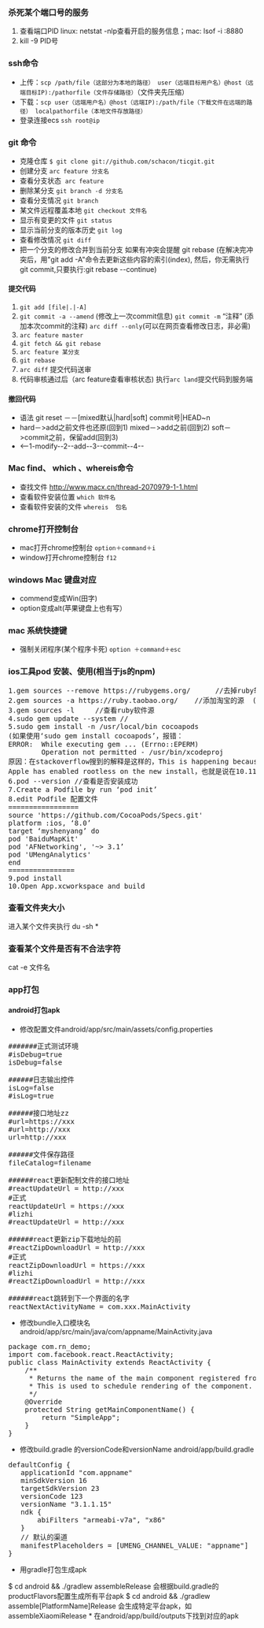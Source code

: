 
### 杀死某个端口号的服务
1. 查看端口PID linux: netstat -nlp查看开启的服务信息；mac: lsof -i :8880
2. kill -9 PID号

### ssh命令
* 上传：`scp /path/file（这部分为本地的路径） user（远端目标用户名）@host（远端目标IP):/pathorfile（文件存储路径）`（文件夹先压缩）
* 下载：`scp user（远端用户名）@host（远端IP):/path/file（下载文件在远端的路径） localpathorfile（本地文件存放路径）`
* 登录连接ecs `ssh root@ip`

### git 命令
* 克隆仓库 `$ git clone git://github.com/schacon/ticgit.git`
* 创建分支 `arc feature 分支名 `
* 查看分支状态  `arc feature`
* 删除某分支 `git branch -d 分支名`
* 查看分支情况 `git branch`
* 某文件远程覆盖本地 `git checkout 文件名`
* 显示有变更的文件 `git status `
* 显示当前分支的版本历史 `git log `
* 查看修改情况 `git diff `
* 把一个分支的修改合并到当前分支 如果有冲突会提醒 git rebase (在解决完冲突后，用"git add -A"命令去更新这些内容的索引(index), 然后，你无需执行 git commit,只要执行:git rebase --continue)

#### 提交代码
1. `git add [file|.|-A] `
2. `git commit -a --amend` (修改上一次commit信息) `git commit -m` “注释” (添加本次commit的注释) `arc diff --only`(可以在网页查看修改日志，非必需)
3. `arc feature master`
4. `git fetch && git rebase`
5. `arc feature 某分支` 
6. `git rebase`
7. `arc diff` 提交代码送审
8. 代码审核通过后（arc feature查看审核状态) 执行`arc land`提交代码到服务端

#### 撤回代码
* 语法 git reset －－[mixed默认|hard|soft] commit号|HEAD~n
* hard－>add之前文件也还原(回到1) mixed－>add之前(回到2) soft－>commit之前，保留add(回到3)
* <--1-modify--2--add--3--commit--4-- 

### Mac find、 which 、whereis命令
* 查找文件 http://www.macx.cn/thread-2070979-1-1.html
* 查看软件安装位置 `which 软件名`
* 查看软件安装的文件 `whereis  包名`

### chrome打开控制台
* mac打开chrome控制台 `option＋command＋i`
* window打开chrome控制台 `f12`

### windows Mac 键盘对应
* commend变成Win(田字) 
* option变成alt(苹果键盘上也有写）

### mac 系统快捷键
* 强制关闭程序(某个程序卡死) `option ＋command＋esc`

### ios工具pod 安装、使用(相当于js的npm)
<pre>
1.gem sources --remove https://rubygems.org/      //去掉ruby软件源
2.gem sources -a https://ruby.taobao.org/    //添加淘宝的源  (谢谢提醒修改。)
3.gem sources -l     //查看ruby软件源
4.sudo gem update --system //
5.sudo gem install -n /usr/local/bin cocoapods
(如果使用‘sudo gem install cocoapods’，报错：
ERROR:  While executing gem ... (Errno::EPERM)
        Operation not permitted - /usr/bin/xcodeproj
原因：在stackoverflow搜到的解释是这样的，This is happening because 
Apple has enabled rootless on the new install，也就是说在10.11系统上苹果已经启用无根的安装。)
6.pod --version //查看是否安装成功
7.Create a Podfile by run ‘pod init’
8.edit Podfile 配置文件
=================
source 'https://github.com/CocoaPods/Specs.git'
platform :ios, ‘8.0’
target ‘myshenyang’ do
pod 'BaiduMapKit'
pod 'AFNetworking', '~> 3.1’
pod 'UMengAnalytics'
end
================
9.pod install
10.Open App.xcworkspace and build
</pre>

### 查看文件夹大小
进入某个文件夹执行 du -sh *

### 查看某个文件是否有不合法字符
cat -e 文件名

### app打包
#### android打包apk
* 修改配置文件android/app/src/main/assets/config.properties
<pre>
#######正式测试环境
#isDebug=true
isDebug=false

######日志输出控件
isLog=false
#isLog=true

######接口地址zz
#url=https://xxx
#url=http://xxx
url=http://xxx

######文件保存路径
fileCatalog=filename

######react更新配制文件的接口地址
#reactUpdateUrl = http://xxx
#正式
reactUpdateUrl = https://xxx
#lizhi
#reactUpdateUrl = http://xxx

######react更新zip下载地址的前
#reactZipDownloadUrl = http://xxx
#正式
reactZipDownloadUrl = https://xxx
#lizhi
#reactZipDownloadUrl = http://xxx

######react跳转到下一个界面的名字
reactNextActivityName = com.xxx.MainActivity
</pre>
* 修改bundle入口模块名android/app/src/main/java/com/appname/MainActivity.java
<pre>
package com.rn_demo;
import com.facebook.react.ReactActivity;
public class MainActivity extends ReactActivity {
    /**
     * Returns the name of the main component registered from JavaScript.
     * This is used to schedule rendering of the component.
     */
    @Override
    protected String getMainComponentName() {
        return "SimpleApp";
    }
}
</pre>
* 修改build.gradle 的versionCode和versionName android/app/build.gradle
<pre>
defaultConfig {
   applicationId "com.appname"
   minSdkVersion 16
   targetSdkVersion 23
   versionCode 123
   versionName "3.1.1.15"
   ndk {
       abiFilters "armeabi-v7a", "x86"
   }
   // 默认的渠道
   manifestPlaceholders = [UMENG_CHANNEL_VALUE: "appname"]
}
</pre>
* 用gradle打包生成apk 
</pre>
$ cd android && ./gradlew assembleRelease 
会根据build.gradle的productFlavors配置生成所有平台apk
$ cd android && ./gradlew assemble[PlatformName]Release
会生成特定平台apk，如assembleXiaomiRelease
</pre>
* 在android/app/build/outputs下找到对应的apk

